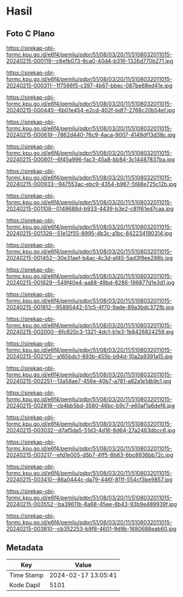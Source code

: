 # Hasil

## Foto C Plano

https://sirekap-obj-formc.kpu.go.id/e6f4/pemilu/pdpr/51/08/03/20/11/5108032011015-20240215-000119--c6efb073-6ca0-40d4-b316-1326d770b271.jpg

https://sirekap-obj-formc.kpu.go.id/e6f4/pemilu/pdpr/51/08/03/20/11/5108032011015-20240215-000311--1f7566f5-c397-4b67-bbec-087be68ed41e.jpg

https://sirekap-obj-formc.kpu.go.id/e6f4/pemilu/pdpr/51/08/03/20/11/5108032011015-20240215-000445--6b01e454-e2cd-402f-bdf7-2768c20b54ef.jpg

https://sirekap-obj-formc.kpu.go.id/e6f4/pemilu/pdpr/51/08/03/20/11/5108032011015-20240215-000619--7862d440-76c9-4aca-9007-4149df13d38c.jpg

https://sirekap-obj-formc.kpu.go.id/e6f4/pemilu/pdpr/51/08/03/20/11/5108032011015-20240215-000801--6f45a996-fac3-45a8-bb84-3c14487837ba.jpg

https://sirekap-obj-formc.kpu.go.id/e6f4/pemilu/pdpr/51/08/03/20/11/5108032011015-20240215-000933--947553ac-ebc9-4354-b967-5f48e725c12b.jpg

https://sirekap-obj-formc.kpu.go.id/e6f4/pemilu/pdpr/51/08/03/20/11/5108032011015-20240215-001108--0149688d-b933-4439-b3e2-c81f61ed7caa.jpg

https://sirekap-obj-formc.kpu.go.id/e6f4/pemilu/pdpr/51/08/03/20/11/5108032011015-20240215-001326--51e12f55-8995-4b3c-a1bc-842234190314.jpg

https://sirekap-obj-formc.kpu.go.id/e6f4/pemilu/pdpr/51/08/03/20/11/5108032011015-20240215-001452--30e31aef-b4ac-4c3d-af45-5ad3f8ee288b.jpg

https://sirekap-obj-formc.kpu.go.id/e6f4/pemilu/pdpr/51/08/03/20/11/5108032011015-20240215-001629--549f40e4-aa88-49bd-8286-196877d1e3d1.jpg

https://sirekap-obj-formc.kpu.go.id/e6f4/pemilu/pdpr/51/08/03/20/11/5108032011015-20240215-001812--95895442-51c5-4f70-9ade-89a3bdc372fb.jpg

https://sirekap-obj-formc.kpu.go.id/e6f4/pemilu/pdpr/51/08/03/20/11/5108032011015-20240215-002000--6fc820c3-1321-4dc1-b1e3-1b8426824259.jpg

https://sirekap-obj-formc.kpu.go.id/e6f4/pemilu/pdpr/51/08/03/20/11/5108032011015-20240215-002125--a165bdc1-893b-455b-b94d-10a2a9391a15.jpg

https://sirekap-obj-formc.kpu.go.id/e6f4/pemilu/pdpr/51/08/03/20/11/5108032011015-20240215-002251--13a58ae7-456e-40b7-a781-a82a1e1db9c1.jpg

https://sirekap-obj-formc.kpu.go.id/e6f4/pemilu/pdpr/51/08/03/20/11/5108032011015-20240215-002818--cb4bb5bd-3580-46bc-b9c7-e60af1a6def6.jpg

https://sirekap-obj-formc.kpu.go.id/e6f4/pemilu/pdpr/51/08/03/20/11/5108032011015-20240215-003032--d7af5da5-51d3-4d16-8d64-27a2463dbcc6.jpg

https://sirekap-obj-formc.kpu.go.id/e6f4/pemilu/pdpr/51/08/03/20/11/5108032011015-20240215-003217--efd1e005-d5b7-4ff5-8b83-6bc8936bb72c.jpg

https://sirekap-obj-formc.kpu.go.id/e6f4/pemilu/pdpr/51/08/03/20/11/5108032011015-20240215-003410--86a0444c-da79-446f-811f-554cf3be9857.jpg

https://sirekap-obj-formc.kpu.go.id/e6f4/pemilu/pdpr/51/08/03/20/11/5108032011015-20240215-003552--ba39611b-8a68-45ee-8b43-93b9e489939f.jpg

https://sirekap-obj-formc.kpu.go.id/e6f4/pemilu/pdpr/51/08/03/20/11/5108032011015-20240215-003810--cb352253-b9f8-4601-9d9b-1680688eab60.jpg


## Metadata

| Key        | Value               |
| ---------- | ------------------- |
| Time Stamp | 2024-02-17 13:05:41 |
| Kode Dapil | 5101                |



